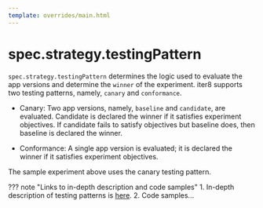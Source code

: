 ```yaml
---
template: overrides/main.html
---
```


# spec.strategy.testingPattern

`spec.strategy.testingPattern` determines the logic used to evaluate the app versions and determine the `winner` of the experiment. iter8 supports two testing patterns, namely, `canary` and `conformance`.

- Canary: Two app versions, namely, `baseline` and `candidate`, are evaluated. Candidate is declared the winner if it satisfies experiment objectives. If candidate fails to satisfy objectives but baseline does, then baseline is declared the winner.

- Conformance: A single app version is evaluated; it is declared the winner if it satisfies experiment objectives.

The sample experiment above uses the canary testing pattern.

??? note "Links to in-depth description and code samples"
    1. In-depth description of testing patterns is [here](aspects/testing.md).
    2. Code samples...
